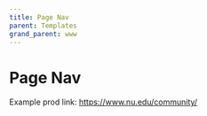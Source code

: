 ```yaml
---
title: Page Nav
parent: Templates
grand_parent: www
---
```


# Page Nav

Example prod link: https://www.nu.edu/community/